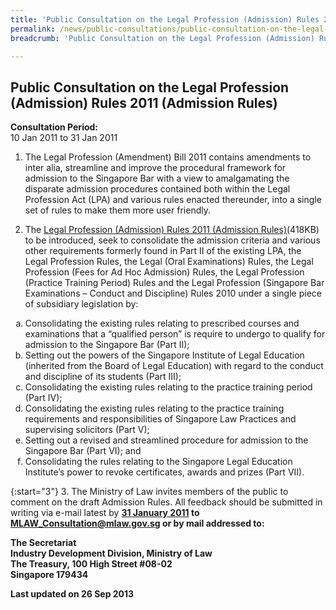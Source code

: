 ```yaml
---
title: 'Public Consultation on the Legal Profession (Admission) Rules 2011 (Admission Rules)'
permalink: /news/public-consultations/public-consultation-on-the-legal-profession-admission-rules-2011-admission-rules-/
breadcrumb: 'Public Consultation on the Legal Profession (Admission) Rules 2011 (Admission Rules)'

---
```



Public Consultation on the Legal Profession (Admission) Rules 2011 (Admission Rules)
---

**Consultation Period:**  
10 Jan 2011 to 31 Jan 2011

1. The Legal Profession (Amendment) Bill 2011 contains amendments to inter alia, streamline and improve the procedural framework for admission to the Singapore Bar with a view to amalgamating the disparate admission procedures contained both within the Legal Profession Act (LPA) and various rules enacted thereunder, into a single set of rules to make them more user friendly.

2. The [Legal Profession (Admission) Rules 2011 (Admission Rules)](/files/linkclick5ae7.pdf)(418KB) to be introduced, seek to consolidate the admission criteria and various other requirements formerly found in Part II of the existing LPA, the Legal Profession Rules, the Legal (Oral Examinations) Rules, the Legal Profession (Fees for Ad Hoc Admission) Rules, the Legal Profession (Practice Training Period) Rules and the Legal Profession (Singapore Bar Examinations – Conduct and Discipline) Rules 2010 under a single piece of subsidiary legislation by:

<ol style="list-style-type:lower-alpha">
  <li>Consolidating the existing rules relating to prescribed courses and examinations that a “qualified person” is require to undergo to qualify for admission to the Singapore Bar (Part II);</li>
  <li>Setting out the powers of the Singapore Institute of Legal Education (inherited from the Board of Legal Education) with regard to the conduct and discipline of its students (Part III);
</li>
  <li>Consolidating the existing rules relating to the practice training period (Part IV);</li>
  <li>Consolidating the existing rules relating to the practice training requirements and responsibilities of Singapore Law Practices and supervising solicitors (Part V);</li>
  <li>Setting out a revised and streamlined procedure for admission to the Singapore Bar (Part VI); and</li>
  <li>Consolidating the rules relating to the Singapore Legal Education Institute’s power to revoke certificates, awards and prizes (Part VII).</li>
</ol>

{:start="3"}
3. The Ministry of Law invites members of the public to comment on the draft Admission Rules. All feedback should be submitted in writing via e-mail latest by <b><u>31 January 2011</u><b> to <MLAW_Consultation@mlaw.gov.sg> or by mail addressed to:

<p class="address-centered">
The Secretariat<br>
Industry Development Division, Ministry of Law<br>
The Treasury, 100 High Street #08-02<br>
Singapore 179434<br>
</p>

<p class="right-side-updated">Last updated on 26 Sep 2013</p>
